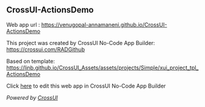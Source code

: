 ## CrossUI-ActionsDemo
Web app url : https://venugopal-annamaneni.github.io/CrossUI-ActionsDemo

This project was created by CrossUI No-Code App Builder: https://crossui.com/RADGithub

Based on template: https://linb.github.io/CrossUI_Assets/assets/projects/Simple/xui_project_tpl_ActionsDemo

Click [here](https://crossui.com/RADGithub/#!from=github&owner=venugopal-annamaneni&repo=CrossUI-ActionsDemo) to edit this web app in CrossUI No-Code App Builder

<i>Powered by [CrossUI](https://crossui.com)</i>
